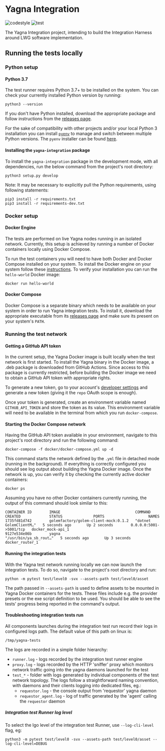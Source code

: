 # Yagna Integration

![codestyle](https://github.com/golemfactory/yagna-integration/workflows/codestyle/badge.svg?event=push)
![test](https://github.com/golemfactory/yagna-integration/workflows/test/badge.svg?event=push)

The Yagna Integration project, intending to build the Integration Harness around LWG software implementation.

## Running the tests locally

### Python setup

#### Python 3.7
The test runner requires Python 3.7+ to be installed on the system. You can check your currently installed Python version by running:
```
python3 --version
```

If you don't have Python installed, download the appropriate package and follow instructions from the [releases page](https://www.python.org/downloads/).

For the sake of compatibility with other projects and/or your local Python 3 installation you can install [`pyenv`](https://github.com/pyenv/pyenv) to manage and switch between multiple Python versions. The `pyenv` installer can be found [here](https://github.com/pyenv/pyenv-installer).

#### Installing the `yagna-integration` package
To install the `yagna-integration` package in the development mode, with all dependencies, run the below command from the project's root directory:
```
python3 setup.py develop
```

Note: It may be necessary to explicitly pull the Python requirements, using following statements:
```
pip3 install -r requirements.txt
pip3 install -r requirements-dev.txt
```

### Docker setup

#### Docker Engine
The tests are performed on live Yagna nodes running in an isolated network. Currently, this setup is achieved by running a number of Docker containers locally using Docker Compose.

To run the test containers you will need to have both Docker and Docker Compose installed on your system. To install the Docker engine on your system follow these [instructions](https://docs.docker.com/engine/install/). To verify your installation you can run the `hello-world` Docker image:
```
docker run hello-world
```

#### Docker Compose
Docker Compose is a separate binary which needs to be available on your system in order to run Yagna integration tests. To install it, download the appropriate executable from its [releases page](https://github.com/docker/compose/releases) and make sure its present on your system's `PATH`.

### Running the test network

#### Getting a GitHub API token
In the current setup, the Yagna Docker image is built locally when the test network is first started. To install the Yagna binary in the Docker image, a .deb package is downloaded from GitHub Actions. Since access to this package is currently restricted, before building the Docker image we need to obtain a GitHub API token with appropriate rights.

To generate a new token, go to your account's [developer settings](https://github.com/settings/tokens) and generate a new token (giving it the `repo` OAuth scope is enough).

Once your token is generated, create an environment variable named `GITHUB_API_TOKEN` and store the token as its value. This environment variable will need to be available in the terminal from which you run `docker-compose`.

#### Starting the Docker Compose network
Having the GitHub API token available in your environment, navigate to this project's root directory and run the following command:
```
docker-compose -f docker/docker-compose.yml up -d
```

This command starts the network defined by the `.yml` file in detached mode (running in the background). If everything is correctly configured you should see log output about building the Yagna Docker image. Once the network is up, you can verify it by checking the currently active docker containers:
```
docker ps
```

Assuming you have no other Docker containers currently running, the output of this command should look similar to this:
```
CONTAINER ID        IMAGE                                  COMMAND                  CREATED             STATUS              PORTS                    NAMES
1735fd81d742        golemfactory/golem-client-mock:0.1.2   "dotnet GolemClientM…"   5 seconds ago       Up 2 seconds        0.0.0.0:5001->5001/tcp   docker_mock-api_1
9127e534e86b        yagna                                  "/usr/bin/ya_sb_rout…"   5 seconds ago       Up 3 seconds                                 docker_router_1
```

#### Running the integration tests
With the Yagna test network running locally we can now launch the integration tests. To do so, navigate to the project's root directory and run:
```
python -m pytest test/level0 -svx --assets-path test/level0/asset
```

The path passed in `--assets-path` is used to define assets to be mounted in Yagna Docker containers for the tests. These files include e.g. the provider presets or the exe script definition to be used.
You should be able to see the tests' progress being reported in the command's output.

#### Troubleshooting integration tests run
All components launches during the integration test run record their logs in configured logs path. The default value of this path on linux is:
```
/tmp/yagna-tests
```

The logs are recorded in a simple folder hierarchy:

- `runner.log` - logs recorded by the integration test runner engine
- `proxy.log` - logs recorded by the HTTP 'sniffer' proxy which monitors network traffic going into the yagna daemons launched for the test
-  `test_*` - folder with logs generated by individual components of the test network topology. The logs follow a straightforward naming convention, with daemons and their clients logging into dedicated files, eg.:
   - `requestor.log` - the console output from 'requestor' yagna daemon
   - `requestor_agent.log` - log of traffic generated by the 'agent' calling the `requestor` daemon

##### Integration test Runner log level
To select the lgo level of the integration test Runner, use `--log-cli-level` flag, eg:
```
python3 -m pytest test/level0 -svx --assets-path test/level0/asset --log-cli-level=DEBUG
```
